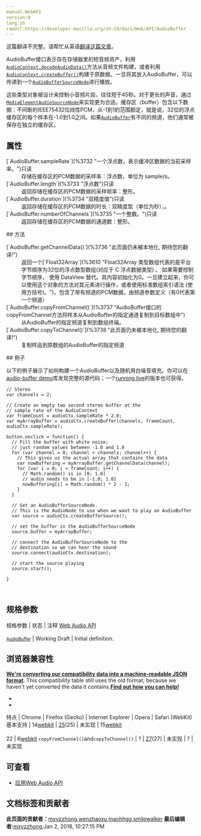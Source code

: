 ```yaml
---
manual:WebAPI
version:0
lang:zh
rawUrl:https://developer.mozilla.org/zh-CN/docs/Web/API/AudioBuffer
---
```




这篇翻译不完整。请帮忙从英语[翻译这篇文章](%3729 "")。






AudioBuffer接口表示存在存储器里的短音频资产，利用[`AudioContext.decodeAudioData()`](%3730 "这是从音频轨道创建用于web audio API音频源的首选方法。")方法从音频文件构建，或者利用[`AudioContext.createBuffer()`](%3731 "音频环境AudioContext 接口的 createBuffer() 方法用于新建一个空白的 AudioBuffer 对象，以便用于填充数据，通过 AudioBufferSourceNode 播放。")构建于原数据。一旦将其放入AudioBuffer，可以传递到一个[`AudioBufferSourceNode`](%2543 "AudioBufferSourceNode 接口继承自")进行播放。




这些类型对象被设计来控制小音频片段，往往短于45秒。对于更长的声音，通过[`MediaElementAudioSourceNode`](%2877 "MediaElementSourceNode 没有输入,只有一个输出,其由使用AudioContext.createMediaElementSource方法创建.输出的频道数目与节点创建时引用音频 HTMLMediaElement  的频道数目一致,或当 HTMLMediaElement 无音频时,频道数目为 1.")来实现更为合适。缓存区（buffer）包含以下数据：不间断的IEEE75432位线性PCM，从-1到1的范围额定，就是说，32位的浮点缓存区的每个样本在-1.0到1.0之间。如果[`AudioBuffer`](%2542 "这些类型对象被设计来控制小音频片段，往往短于45秒。对于更长的声音，通过 MediaElementAudioSourceNode来实现更为合适。缓存区（buffer）包含以下数据：不间断的IEEE75432位线性PCM，从-1到1的范围额定，就是说，32位的浮点缓存区的每个样本在-1.0到1.0之间。如果AudioBuffer有不同的频道，他们通常被保存在独立的缓存区。")有不同的频道，他们通常被保存在独立的缓存区。


## 属性<a name="属性"></a>
<dl><dt>[`AudioBuffer.sampleRate`](%3732 "一个浮点数，表示缓冲区数据的当前采样率。")只读</dt><dd>存储在缓存区的PCM数据的采样率：浮点数，单位为 sample/s。</dd><dt>[`AudioBuffer.length`](%3733 "浮点数")只读</dt><dd>返回存储在缓存区的PCM数据的采样帧率：整形。</dd><dt>[`AudioBuffer.duration`](%3734 "双精度值")只读</dt><dd>返回存储在缓存区的PCM数据的时长：双精度型（单位为秒），。</dd><dt>[`AudioBuffer.numberOfChannels`](%3735 "一个整数。")只读</dt><dd>返回存储在缓存区的PCM数据的通道数：整形。</dd></dl>
## 方法<a name="方法"></a>
<dl><dt>[`AudioBuffer.getChannelData()`](%3736 "此页面仍未被本地化, 期待您的翻译!")</dt><dd>返回一个[`Float32Array`](%3610 "Float32Array 类型数组代表的是平台字节顺序为32位的浮点数型数组(对应于 C 浮点数据类型) 。 如果需要控制字节顺序， 使用 DataView 替代。其内容初始化为0。一旦建立起来，你可以使用这个对象的方法对其元素进行操作，或者使用标准数组索引语法 (使用方括号)。")，包含了带有频道的PCM数据，由频道参数定义（有0代表第一个频道）</dd><dt>[`AudioBuffer.copyFromChannel()`](%3737 "AudioBuffer接口的copyFromChannel方法将样本从AudioBuffer的指定通道复制到目标数组中")</dt><dd>从AudioBuffer的指定频道复制到数组终端。</dd><dt>[`AudioBuffer.copyToChannel()`](%3738 "此页面仍未被本地化, 期待您的翻译!")</dt><dd>复制样品到原数组的AudioBuffer的指定频道</dd></dl>
## 例子<a name="例子"></a>


以下的例子展示了如何构建一个AudioBuffer以及随机用白噪音填充。你可以在[audio-buffer demo](%3739 "")库发现完整的源代码；一个[running live](%3740 "")的版本也可获得。


```
// Stereo
var channels = 2;

// Create an empty two second stereo buffer at the
// sample rate of the AudioContext
var frameCount = audioCtx.sampleRate * 2.0;
var myArrayBuffer = audioCtx.createBuffer(channels, frameCount, audioCtx.sampleRate);

button.onclick = function() {
  // Fill the buffer with white noise;
  // just random values between -1.0 and 1.0
  for (var channel = 0; channel < channels; channel++) {
    // This gives us the actual array that contains the data
    var nowBuffering = myArrayBuffer.getChannelData(channel);
    for (var i = 0; i < frameCount; i++) {
      // Math.random() is in [0; 1.0]
      // audio needs to be in [-1.0; 1.0]
      nowBuffering[i] = Math.random() * 2 - 1;
    }
  }

  // Get an AudioBufferSourceNode.
  // This is the AudioNode to use when we want to play an AudioBuffer
  var source = audioCtx.createBufferSource();

  // set the buffer in the AudioBufferSourceNode
  source.buffer = myArrayBuffer;

  // connect the AudioBufferSourceNode to the
  // destination so we can hear the sound
  source.connect(audioCtx.destination);

  // start the source playing
  source.start();

} 
 
 

```

## 规格参数<a name="规格参数"></a>
规格参数 | 状态 | 注释 
[Web Audio API<br></br><small>AudioBuffer</small>](%3741 "") | Working Draft | Initial definition. 


## 浏览器兼容性<a name="浏览器兼容性"></a>


**[We&#39;re converting our compatibility data into a machine-readable JSON format](%3344 "")**. This compatibility table still uses the old format, because we haven&#39;t yet converted the data it contains.**[Find out how you can help!](%3392 "")**


* 
* 
特点 | Chrome | Firefox (Gecko) | Internet Explorer | Opera | Safari (WebKit) 
基本支持 | 14[webkit](%3568 "The name of this feature is prefixed with 'webkit' as this browser considers it experimental") | [25](%3679 "Released on 2013-10-29.")(25) | 未实现 | 15[webkit](%3568 "The name of this feature is prefixed with 'webkit' as this browser considers it experimental")<br></br>22 | 6[webkit](%3568 "The name of this feature is prefixed with 'webkit' as this browser considers it experimental") 
`copyFromChannel()`and`copyToChannel()` | ? | [27](%3742 "Released on 2014-02-04.")(27) | 未实现 | ? | 未实现 





## 可查看<a name="可查看"></a>

* [应用Web Audio API](%3743 "")



## 文档标签和贡献者
**此页面的贡献者：**[mxyzzhong](%3744 ""),[wenzhaoxu](%3745 ""),[maohhgg](%3746 ""),[smilewalker](%3747 "")
**最后编辑者:**[mxyzzhong](%3744 ""),<time>Jan 2, 2018, 10:27:15 PM</time>


